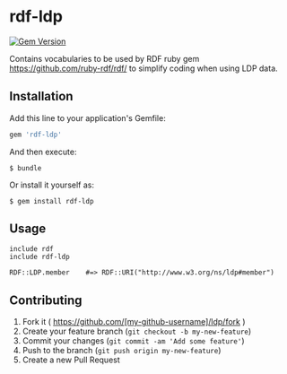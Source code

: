 # rdf-ldp

[![Gem Version](https://badge.fury.io/rb/rdf-ldp.svg)](http://badge.fury.io/rb/rdf-ldp)

Contains vocabularies to be used by RDF ruby gem https://github.com/ruby-rdf/rdf/ to simplify coding when using LDP data.

## Installation

Add this line to your application's Gemfile:

```ruby
gem 'rdf-ldp'
```

And then execute:

    $ bundle

Or install it yourself as:

    $ gem install rdf-ldp

## Usage

    include rdf
    include rdf-ldp
    
    RDF::LDP.member    #=> RDF::URI("http://www.w3.org/ns/ldp#member")

## Contributing

1. Fork it ( https://github.com/[my-github-username]/ldp/fork )
2. Create your feature branch (`git checkout -b my-new-feature`)
3. Commit your changes (`git commit -am 'Add some feature'`)
4. Push to the branch (`git push origin my-new-feature`)
5. Create a new Pull Request
